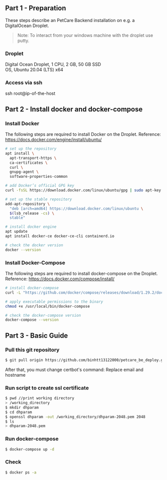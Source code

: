 ## Part 1 - Preparation
These steps describe an PetCare Backend installation on e.g. a DigitalOcean Droplet. 

>Note: To interact from your windows machine with the droplet use putty.

### Droplet 
Digital Ocean Droplet, 1 CPU, 2 GB, 50 GB SSD  
OS, Ubuntu 20.04 (LTS) x64

### Access via ssh
ssh root@ip-of-the-host
## Part 2 - Install docker and docker-compose

### Install Docker
The following steps are required to install Docker on the Droplet. Reference: https://docs.docker.com/engine/install/ubuntu/

```bash
# set up the repository
apt install \
  apt-transport-https \
  ca-certificates \
  curl \
  gnupg-agent \
  software-properties-common

# add Docker’s official GPG key
curl -fsSL https://download.docker.com/linux/ubuntu/gpg | sudo apt-key add -

# set up the stable repository
add-apt-repository \
  "deb [arch=amd64] https://download.docker.com/linux/ubuntu \
  $(lsb_release -cs) \
  stable"

# install docker engine
apt update
apt install docker-ce docker-ce-cli containerd.io

# check the docker version
docker --version
```

### Install Docker-Compose
The following steps are required to install docker-compose on the Droplet. Reference: https://docs.docker.com/compose/install/

```bash
# install docker-compose
curl -L "https://github.com/docker/compose/releases/download/1.29.2/docker-compose-$(uname -s)-$(uname -m)" -o /usr/local/bin/docker-compose

# apply executable permissions to the binary
chmod +x /usr/local/bin/docker-compose

# check the docker-compose version
docker-compose --version
```
## Part 3 - Basic Guide
### Pull this git repository
```bash
$ git pull origin https://github.com/binhtt13122000/petcare_be_deploy.git
``` 
After that, you must change certbot's command: Replace email and hostname
### Run script to create ssl certificate
```bash
$ pwd //print working directory
> /working_directory
$ mkdir dhparam
$ cd dhparam
$ openssl dhparam -out /working_directory/dhparam-2048.pem 2048
$ ls
> dhparam-2048.pem
```
### Run docker-compose 
```bash
$ docker-compose up -d
```
### Check
```bash
$ docker ps -a
```